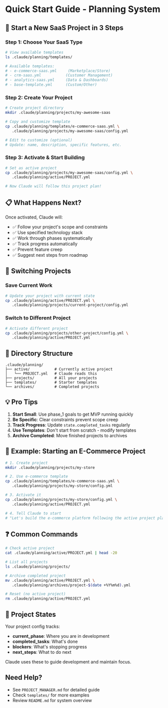 # Quick Start Guide - Planning System

## 🚀 Start a New SaaS Project in 3 Steps

### Step 1: Choose Your SaaS Type
```bash
# View available templates
ls .claude/planning/templates/

# Available templates:
# - e-commerce-saas.yml     (Marketplace/Store)
# - crm-saas.yml           (Customer Management)
# - analytics-saas.yml     (Data & Dashboards)
# - base-template.yml      (Custom/Other)
```

### Step 2: Create Your Project
```bash
# Create project directory
mkdir .claude/planning/projects/my-awesome-saas

# Copy and customize template
cp .claude/planning/templates/e-commerce-saas.yml \
   .claude/planning/projects/my-awesome-saas/config.yml

# Edit to customize (optional)
# Update: name, description, specific features, etc.
```

### Step 3: Activate & Start Building
```bash
# Set as active project
cp .claude/planning/projects/my-awesome-saas/config.yml \
   .claude/planning/active/PROJECT.yml

# Now Claude will follow this project plan!
```

## 📋 What Happens Next?

Once activated, Claude will:
- ✅ Follow your project's scope and constraints
- ✅ Use specified technology stack
- ✅ Work through phases systematically
- ✅ Track progress automatically
- ✅ Prevent feature creep
- ✅ Suggest next steps from roadmap

## 🔄 Switching Projects

### Save Current Work
```bash
# Update your project with current state
cp .claude/planning/active/PROJECT.yml \
   .claude/planning/projects/current-project/config.yml
```

### Switch to Different Project
```bash
# Activate different project
cp .claude/planning/projects/other-project/config.yml \
   .claude/planning/active/PROJECT.yml
```

## 📁 Directory Structure
```
.claude/planning/
├── active/           # Currently active project
│   └── PROJECT.yml   # Claude reads this
├── projects/         # All your projects
├── templates/        # Starter templates
└── archives/         # Completed projects
```

## 💡 Pro Tips

1. **Start Small**: Use phase_1 goals to get MVP running quickly
2. **Be Specific**: Clear constraints prevent scope creep
3. **Track Progress**: Update `state.completed_tasks` regularly
4. **Use Templates**: Don't start from scratch - modify templates
5. **Archive Completed**: Move finished projects to archives

## 🎯 Example: Starting an E-Commerce Project

```bash
# 1. Create project
mkdir .claude/planning/projects/my-store

# 2. Use e-commerce template
cp .claude/planning/templates/e-commerce-saas.yml \
   .claude/planning/projects/my-store/config.yml

# 3. Activate it
cp .claude/planning/projects/my-store/config.yml \
   .claude/planning/active/PROJECT.yml

# 4. Tell Claude to start
# "Let's build the e-commerce platform following the active project plan"
```

## ❓ Common Commands

```bash
# Check active project
cat .claude/planning/active/PROJECT.yml | head -20

# List all projects
ls .claude/planning/projects/

# Archive completed project
mv .claude/planning/active/PROJECT.yml \
   .claude/planning/archives/project-$(date +%Y%m%d).yml

# Reset (no active project)
rm .claude/planning/active/PROJECT.yml
```

## 🚦 Project States

Your project config tracks:
- **current_phase**: Where you are in development
- **completed_tasks**: What's done
- **blockers**: What's stopping progress
- **next_steps**: What to do next

Claude uses these to guide development and maintain focus.

## Need Help?

- See `PROJECT_MANAGER.md` for detailed guide
- Check `templates/` for more examples
- Review `README.md` for system overview